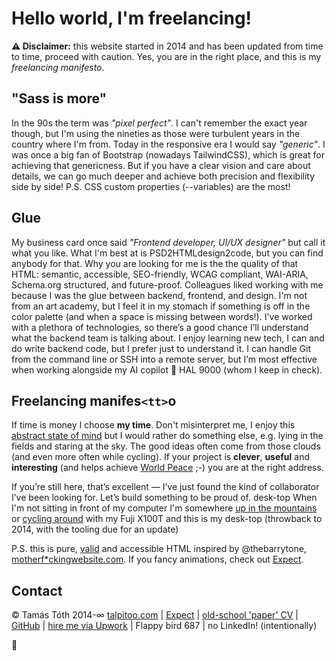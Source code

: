 # Hello world, I'm freelancing!

**⚠️ Disclaimer:** this website started in 2014 and has been updated from time to time, proceed with caution.
Yes, you are in the right place, and this is my _freelancing manifesto_.


## "Sass is more"

In the 90s the term was _"pixel perfect"_. I can't remember the exact year though, but I'm using the nineties as those were turbulent years in the country where I'm from. Today in the responsive era I would say _"generic"_. I was once a big fan of Bootstrap (nowadays TailwindCSS), which is great for achieving that genericness. But if you have a clear vision and care about details, we can go much deeper and achieve both precision and flexibility side by side! P.S. CSS custom properties (--variables) are the most!

## Glue

My business card once said _"Frontend developer, UI/UX designer"_ but call it what you like. What I'm best at is PSD2HTMLdesign2code, but you can find anybody for that. Why you are looking for me is the the quality of that HTML: semantic, accessible, SEO-friendly, WCAG compliant, WAI-ARIA, Schema.org structured, and future-proof. Colleagues liked working with me because I was the glue between backend, frontend, and design. I'm not from an art academy, but I feel it in my stomach if something is off in the color palette (and when a space is missing between words!). I've worked with a plethora of technologies, so there’s a good chance I’ll understand what the backend team is talking about. I enjoy learning new tech, I can and do write backend code, but I prefer just to understand it. I can handle Git from the command line or SSH into a remote server, but I’m most effective when working alongside my AI copilot 🔴 HAL 9000 (whom I keep in check).


## Freelancing manifes`<tt>`o

If time is money I choose **my time**. Don't misinterpret me, I enjoy this [abstract state of mind](https://testedonhumans.xyz/) but I would rather do something else, e.g. lying in the fields and staring at the sky. The good ideas often come from those clouds (and even more often while cycling). If your project is **clever**, **useful** and **interesting** (and helps achieve [World Peace](https://testedonhumans.xyz/blog/word-peace/) ;-) you are at the right address.

If you’re still here, that’s excellent — I’ve just found the kind of collaborator I’ve been looking for. Let’s build something to be proud of.
desk-top
When I'm not sitting in front of my computer I'm somewhere [up in the mountains](https://tothtamas.tt/portfolio/alterego/preikestolen-kjeragbolten-and-trolltunga/) or [cycling around](https://tothtamas.tt/portfolio/alterego/speed-limit/) with my Fuji X100T and this is my desk-top (throwback to 2014, with the tooling due for an update)

P.S. this is pure, [valid](https://validator.w3.org/nu/?doc=https%3A%2F%2Fcv.tothtamas.tt) and accessible HTML inspired by @thebarrytone, [motherf*ckingwebsite.com](https://www.motherfuckingwebsite.com/). If you fancy animations, check out [Expect](https://talpitoo.com/expect-agency/).


## Contact

© Tamás Tóth 2014-∞ [talpitoo.com](https://talpitoo.com/) | [Expect](https://talpitoo.com/expect-agency/) | [old-school 'paper' CV](https://cv.tothtamas.tt/pdf/TamasTOTH-cv.pdf) | [GitHub](https://github.com/talpitoo) | [hire me via Upwork](https://www.upwork.com/fl/talpitoo) | Flappy bird 687 | no LinkedIn! (intentionally)

🧔
